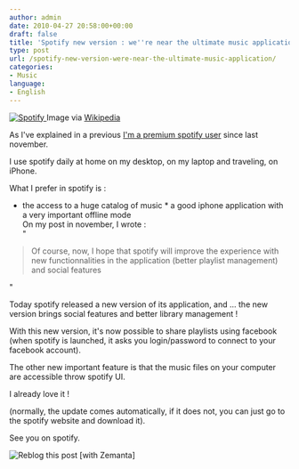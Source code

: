 ```yaml
---
author: admin
date: 2010-04-27 20:58:00+00:00
draft: false
title: 'Spotify new version : we''re near the ultimate music application !'
type: post
url: /spotify-new-version-were-near-the-ultimate-music-application/
categories:
- Music
language:
- English
---
```


[![Spotify](http://upload.wikimedia.org/wikipedia/en/7/79/Spotify_logo.png)
](http://en.wikipedia.org/wiki/Image:Spotify_logo.png)Image via [Wikipedia](http://en.wikipedia.org/wiki/Image:Spotify_logo.png)

  
As I've explained in a previous [I'm a premium spotify user](http://lmaublog.blogspot.com/2009/11/why-im-happy-premium-spotify-user.html) since last november.  
  
I use spotify daily at home on my desktop, on my laptop and traveling, on iPhone.  
  
What I prefer in spotify is :  
  
  * the access to a huge catalog of music  * a good iphone application with a very important offline mode  
On my post in november, I wrote :  
"  


<blockquote>Of course, now, I hope that spotify will improve the experience with new functionnalities in the application (better playlist management) and social features</blockquote>

"  
  
  
Today spotify released a new version of its application, and ... the new version brings social features and better library management !  
  
With this new version, it's now possible to share playlists using facebook (when spotify is launched, it asks you login/password to connect to your facebook account).  
  
The other new important feature is that the music files on your computer are accessible throw spotify UI.  
  
I already love it !  
  
(normally, the update comes automatically, if it does not, you can just go to the spotify website and download it).  
  
See you on spotify.  


![Reblog this post [with Zemanta]](http://img.zemanta.com/reblog_e.png?x-id=8fb69954-c263-4725-b278-a181e60978c1)

